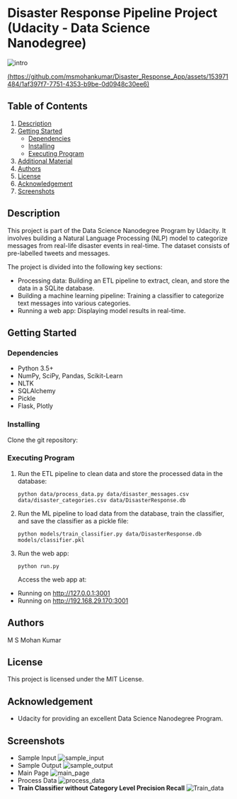 # Disaster Response Pipeline Project (Udacity - Data Science Nanodegree)

![intro](https://github.com/msmohankumar/Disaster_Rescue_App/assets/153971484/16b042bd-c631-437c-92c3-731a03ee306c)

[(https://github.com/msmohankumar/Disaster_Response_App/assets/153971484/1af397f7-7751-4353-b9be-0d0948c30ee6)](https://github.com/msmohankumar/Disaster_Rescue_App/blob/main/screenshots/intro.png)



## Table of Contents
1. [Description](#description)
2. [Getting Started](#getting-started)
    - [Dependencies](#dependencies)
    - [Installing](#installing)
    - [Executing Program](#executing-program)
3. [Additional Material](#additional-material)
4. [Authors](#authors)
5. [License](#license)
6. [Acknowledgement](#acknowledgement)
7. [Screenshots](#screenshots)

## Description
This project is part of the Data Science Nanodegree Program by Udacity. It involves building a Natural Language Processing (NLP) model to categorize messages from real-life disaster events in real-time. The dataset consists of pre-labelled tweets and messages.

The project is divided into the following key sections:
- Processing data: Building an ETL pipeline to extract, clean, and store the data in a SQLite database.
- Building a machine learning pipeline: Training a classifier to categorize text messages into various categories.
- Running a web app: Displaying model results in real-time.

## Getting Started

### Dependencies
- Python 3.5+
- NumPy, SciPy, Pandas, Scikit-Learn
- NLTK
- SQLAlchemy
- Pickle
- Flask, Plotly

### Installing
Clone the git repository:


### Executing Program
1. Run the ETL pipeline to clean data and store the processed data in the database:
    ```
    python data/process_data.py data/disaster_messages.csv data/disaster_categories.csv data/DisasterResponse.db
    ```

2. Run the ML pipeline to load data from the database, train the classifier, and save the classifier as a pickle file:
    ```
    python models/train_classifier.py data/DisasterResponse.db models/classifier.pkl
    ```

3. Run the web app:
    ```
    python run.py
    ```
   Access the web app at:
 * Running on http://127.0.0.1:3001
 * Running on http://192.168.29.170:3001


## Authors
M S Mohan Kumar

## License
This project is licensed under the MIT License.

## Acknowledgement
- Udacity for providing an excellent Data Science Nanodegree Program.
  

## Screenshots
- Sample Input
  ![sample_input](https://github.com/msmohankumar/Disaster_Response_App/assets/153971484/f0275d3d-ed81-40f2-8943-2ee55dd9e28d)
- Sample Output
![sample_output](https://github.com/msmohankumar/Disaster_Response_App/assets/153971484/cb90b6d5-7a22-45d9-94a8-2d6d5e179500)
- Main Page
![main_page](https://github.com/msmohankumar/Disaster_Response_App/assets/153971484/8b1b8e8d-b3d7-453f-9035-18f595093604)
- Process Data
  ![process_data](https://github.com/msmohankumar/Disaster_Response_App/assets/153971484/365a9206-45ee-46a9-986f-0b61d4da132c)
- **Train Classifier without Category Level Precision Recall**
  ![Train_data](https://github.com/msmohankumar/Disaster_Response_App/assets/153971484/46599e89-c691-4b94-8a16-e58ee410d43c)

